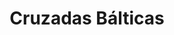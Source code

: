 ﻿---
title: "Cruzadas Bálticas"
permalink: periodes_341.html
layout: periode
dataInici: 1193
dataFi: 1242
sidebar: periodes
pares:
  - id: 298
    title: "Baja Edad Media en Europa"
    dataInici: "(1000)"
    dataFi: "(1500)"

fills:
  - id: 342
    title: "Batalla del Lago Peipus"
    dataInici: "(1242-04-05)"

jocsPrincipals:
jocsEscenaris:
jocsEpoca:
jocsEpocaEscenaris:
---

